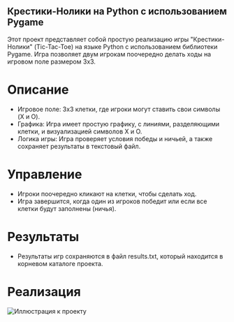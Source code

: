 ## Крестики-Нолики на Python с использованием Pygame
Этот проект представляет собой простую реализацию игры "Крестики-Нолики" (Tic-Tac-Toe) на языке Python с использованием библиотеки Pygame. Игра позволяет двум игрокам поочередно делать ходы на игровом поле размером 3x3.

# Описание
- Игровое поле: 3x3 клетки, где игроки могут ставить свои символы (X и O).
- Графика: Игра имеет простую графику, с линиями, разделяющими клетки, и визуализацией символов X и O.
- Логика игры: Игра проверяет условия победы и ничьей, а также сохраняет результаты в текстовый файл.

# Управление
- Игроки поочередно кликают на клетки, чтобы сделать ход.
- Игра завершится, когда один из игроков победит или если все клетки будут заполнены (ничья).

# Результаты
- Результаты игр сохраняются в файл results.txt, который находится в корневом каталоге проекта.

# Реализация
![Иллюстрация к проекту](https://github.com/daniilaleksdev/tic_tac_toe/raw/master/image/example.png)

